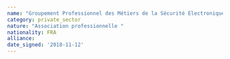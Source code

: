 ```yaml
---
name: "Groupement Professionnel des Métiers de la Sécurité Electronique (GPMSE)"
category: private_sector
nature: "Association professionnelle "
nationality: FRA
alliance: 
date_signed: '2018-11-12'
---
```

    